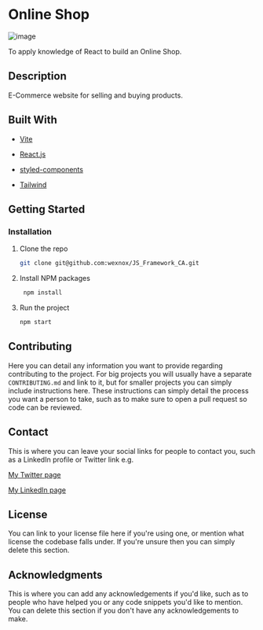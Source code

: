 # Online Shop

[//]: # (TODO: Update image)
![image](https://user-images.githubusercontent.com/52622303/164316813-4b12d99f-aeb7-4069-85cf-e72b3a50ac99.png)

To apply knowledge of React to build an Online Shop.
## Description

E-Commerce website for selling and buying products.

## Built With

- [Vite](https://vitejs.dev/)
- [React.js](https://reactjs.org/)
- [styled-components](https://styled-components.com/)

- [Tailwind](https://tailwindcss.com/)
## Getting Started


### Installation

1. Clone the repo
   ```sh
   git clone git@github.com:wexnox/JS_Framework_CA.git 
   ```
2. Install NPM packages
   ```sh
    npm install
    ```
3. Run the project
    ```sh
    npm start
    ```



## Contributing

Here you can detail any information you want to provide regarding contributing to the project. For big projects you will usually have a separate `CONTRIBUTING.md` and link to it, but for smaller projects you can simply include instructions here. These instructions can simply detail the process you want a person to take, such as to make sure to open a pull request so code can be reviewed.

## Contact

This is where you can leave your social links for people to contact you, such as a LinkedIn profile or Twitter link e.g.

[My Twitter page](www.twitter.com)

[My LinkedIn page](www.linkedin.com)

## License

You can link to your license file here if you're using one, or mention what license the codebase falls under. If you're unsure then you can simply delete this section.

## Acknowledgments

This is where you can add any acknowledgements if you'd like, such as to people who have helped you or any code snippets you'd like to mention. You can delete this section if you don't have any acknowledgements to make.
